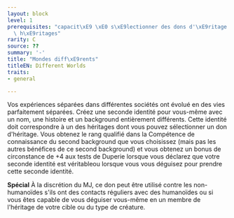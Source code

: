 ```yaml
---
layout: block
level: 1
prerequisites: "capacit\xE9 \xE0 s\xE9lectionner des dons d'\xE9ritage de multiples\
  \ h\xE9ritages"
rarity: C
source: ??
summary: '-'
title: "Mondes diff\xE9rents"
titleEN: Different Worlds
traits:
- general

---
```


<p>Vos expériences séparées dans différentes sociétés ont évolué en des vies parfaitement séparées. Créez une seconde identité pour vous-même avec un nom, une histoire et un background entièrement différents. Cette identité doit correspondre à un des héritages dont vous pouvez sélectionner un don d'héritage. Vous obtenez le rang qualifié dans la Compétence de connaissance du second background que vous choisissez (mais pas les autres bénéfices de ce second background) et vous obtenez un bonus de circonstance de +4 aux tests de Duperie lorsque vous déclarez que votre seconde identité est véritableou lorsque vous vous déguisez pour prendre cette seconde identité.</p>
<p><strong>Spécial</strong> À la discrétion du MJ, ce don peut être utilisé contre les non-humanoïdes s'ils ont des contacts réguliers avec des humanoïdes ou si vous êtes capable de vous déguiser vous-même en un membre de l'héritage de votre cible ou du type de créature.</p>